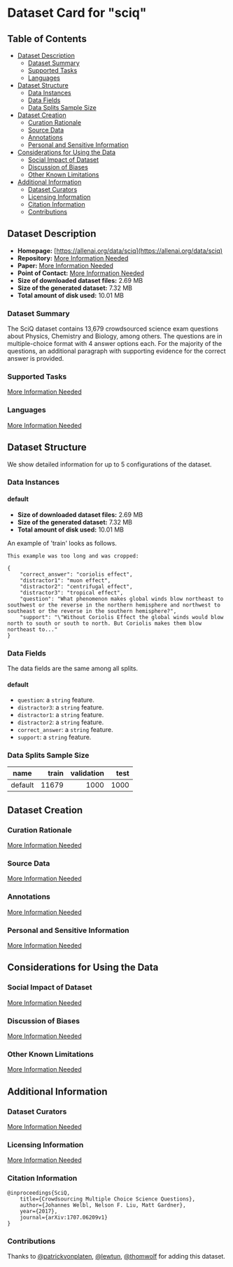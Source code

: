 ---
---

# Dataset Card for "sciq"

## Table of Contents
- [Dataset Description](#dataset-description)
  - [Dataset Summary](#dataset-summary)
  - [Supported Tasks](#supported-tasks)
  - [Languages](#languages)
- [Dataset Structure](#dataset-structure)
  - [Data Instances](#data-instances)
  - [Data Fields](#data-fields)
  - [Data Splits Sample Size](#data-splits-sample-size)
- [Dataset Creation](#dataset-creation)
  - [Curation Rationale](#curation-rationale)
  - [Source Data](#source-data)
  - [Annotations](#annotations)
  - [Personal and Sensitive Information](#personal-and-sensitive-information)
- [Considerations for Using the Data](#considerations-for-using-the-data)
  - [Social Impact of Dataset](#social-impact-of-dataset)
  - [Discussion of Biases](#discussion-of-biases)
  - [Other Known Limitations](#other-known-limitations)
- [Additional Information](#additional-information)
  - [Dataset Curators](#dataset-curators)
  - [Licensing Information](#licensing-information)
  - [Citation Information](#citation-information)
  - [Contributions](#contributions)

## Dataset Description

- **Homepage:** [https://allenai.org/data/sciq](https://allenai.org/data/sciq)
- **Repository:** [More Information Needed](https://github.com/huggingface/datasets/blob/master/CONTRIBUTING.md#how-to-contribute-to-the-dataset-cards)
- **Paper:** [More Information Needed](https://github.com/huggingface/datasets/blob/master/CONTRIBUTING.md#how-to-contribute-to-the-dataset-cards)
- **Point of Contact:** [More Information Needed](https://github.com/huggingface/datasets/blob/master/CONTRIBUTING.md#how-to-contribute-to-the-dataset-cards)
- **Size of downloaded dataset files:** 2.69 MB
- **Size of the generated dataset:** 7.32 MB
- **Total amount of disk used:** 10.01 MB

### Dataset Summary

The SciQ dataset contains 13,679 crowdsourced science exam questions about Physics, Chemistry and Biology, among others. The questions are in multiple-choice format with 4 answer options each. For the majority of the questions, an additional paragraph with supporting evidence for the correct answer is provided.

### Supported Tasks

[More Information Needed](https://github.com/huggingface/datasets/blob/master/CONTRIBUTING.md#how-to-contribute-to-the-dataset-cards)

### Languages

[More Information Needed](https://github.com/huggingface/datasets/blob/master/CONTRIBUTING.md#how-to-contribute-to-the-dataset-cards)

## Dataset Structure

We show detailed information for up to 5 configurations of the dataset.

### Data Instances

#### default

- **Size of downloaded dataset files:** 2.69 MB
- **Size of the generated dataset:** 7.32 MB
- **Total amount of disk used:** 10.01 MB

An example of 'train' looks as follows.
```
This example was too long and was cropped:

{
    "correct_answer": "coriolis effect",
    "distractor1": "muon effect",
    "distractor2": "centrifugal effect",
    "distractor3": "tropical effect",
    "question": "What phenomenon makes global winds blow northeast to southwest or the reverse in the northern hemisphere and northwest to southeast or the reverse in the southern hemisphere?",
    "support": "\"Without Coriolis Effect the global winds would blow north to south or south to north. But Coriolis makes them blow northeast to..."
}
```

### Data Fields

The data fields are the same among all splits.

#### default
- `question`: a `string` feature.
- `distractor3`: a `string` feature.
- `distractor1`: a `string` feature.
- `distractor2`: a `string` feature.
- `correct_answer`: a `string` feature.
- `support`: a `string` feature.

### Data Splits Sample Size

| name  |train|validation|test|
|-------|----:|---------:|---:|
|default|11679|      1000|1000|

## Dataset Creation

### Curation Rationale

[More Information Needed](https://github.com/huggingface/datasets/blob/master/CONTRIBUTING.md#how-to-contribute-to-the-dataset-cards)

### Source Data

[More Information Needed](https://github.com/huggingface/datasets/blob/master/CONTRIBUTING.md#how-to-contribute-to-the-dataset-cards)

### Annotations

[More Information Needed](https://github.com/huggingface/datasets/blob/master/CONTRIBUTING.md#how-to-contribute-to-the-dataset-cards)

### Personal and Sensitive Information

[More Information Needed](https://github.com/huggingface/datasets/blob/master/CONTRIBUTING.md#how-to-contribute-to-the-dataset-cards)

## Considerations for Using the Data

### Social Impact of Dataset

[More Information Needed](https://github.com/huggingface/datasets/blob/master/CONTRIBUTING.md#how-to-contribute-to-the-dataset-cards)

### Discussion of Biases

[More Information Needed](https://github.com/huggingface/datasets/blob/master/CONTRIBUTING.md#how-to-contribute-to-the-dataset-cards)

### Other Known Limitations

[More Information Needed](https://github.com/huggingface/datasets/blob/master/CONTRIBUTING.md#how-to-contribute-to-the-dataset-cards)

## Additional Information

### Dataset Curators

[More Information Needed](https://github.com/huggingface/datasets/blob/master/CONTRIBUTING.md#how-to-contribute-to-the-dataset-cards)

### Licensing Information

[More Information Needed](https://github.com/huggingface/datasets/blob/master/CONTRIBUTING.md#how-to-contribute-to-the-dataset-cards)

### Citation Information

```
@inproceedings{SciQ,
    title={Crowdsourcing Multiple Choice Science Questions},
    author={Johannes Welbl, Nelson F. Liu, Matt Gardner},
    year={2017},
    journal={arXiv:1707.06209v1}
}

```


### Contributions

Thanks to [@patrickvonplaten](https://github.com/patrickvonplaten), [@lewtun](https://github.com/lewtun), [@thomwolf](https://github.com/thomwolf) for adding this dataset.